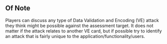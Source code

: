 ## Of Note

Players can discuss any type of Data Validation and Encoding (VE) attack they think might be possible against the assessment target. It does not matter if the attack relates to another VE card, but if possible try to identify an attack that is fairly unique to the application/functionality/users.
